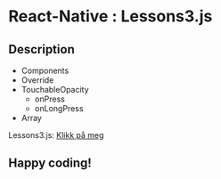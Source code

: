 # React-Native : Lessons3.js 

## Description
- Components
- Override
- TouchableOpacity
    - onPress
    - onLongPress
- Array

Lessons3.js: [Klikk på meg](https://github.com/serdardurmus/React-Native-koder/blob/main/learnReactNative/src/Lessons3.js)

## Happy coding!

